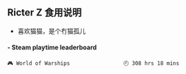 ## Ricter Z 食用说明
- 喜欢猫猫，是个冇猫孤儿

<!-- steam-box start -->
#### - Steam playtime leaderboard
```text
🎮 World of Warships                 🕘 308 hrs 18 mins
```
<!-- Powered by https://github.com/YouEclipse/steam-box . -->
<!-- steam-box end -->
